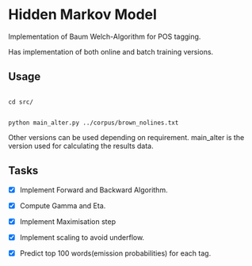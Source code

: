 # Hidden Markov Model
Implementation of Baum Welch-Algorithm for POS tagging.

Has implementation of both online and batch training versions.

## Usage
<code>
cd src/

python main_alter.py ../corpus/brown_nolines.txt
</code>

Other versions can be used depending on requirement. main_alter is the version used for calculating the results data.

## Tasks
 - [x] Implement Forward and Backward Algorithm.
 - [x] Compute Gamma and Eta.
 - [x] Implement Maximisation step
 - [x] Implement scaling to avoid underflow.
 - [x] Predict top 100 words(emission probabilities) for each tag.

